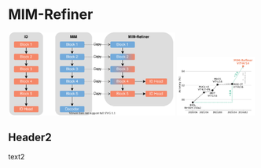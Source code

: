 # MIM-Refiner


<p align="center">
<img width="67%" alt="mimrefiner_schematic" src="https://github.com/ml-jku/MIM-Refiner/blob/1a20a44b3cf16688c41c707605236d4700412045/docs/imgs/schematic.svg">
<img width="31.5%" alt="mimrefiner_schematic" src="https://github.com/ml-jku/MIM-Refiner/blob/56f7671a0fae3a1b9a79827273855a9ba6f51e66/docs/imgs/timeline.svg">
</p>


## Header2

text2